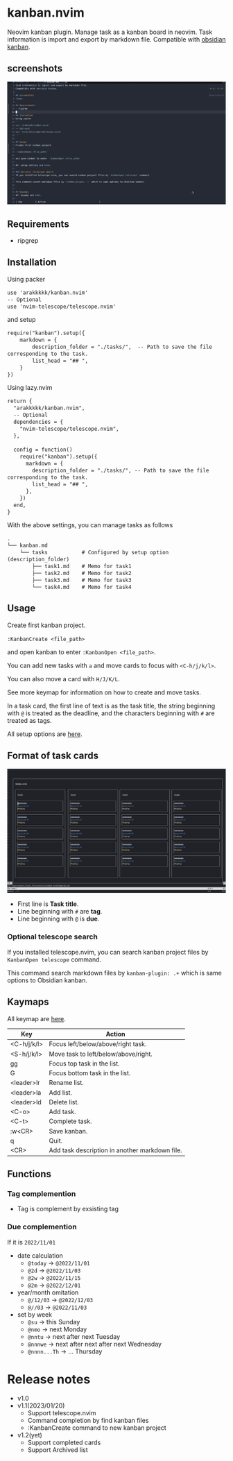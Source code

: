 # kanban.nvim
Neovim kanban plugin.
Manage task as a kanban board in neovim.
Task information is import and export by markdown file.
Compatible with [obsidian kanban](https://github.com/mgmeyers/obsidian-kanban).

## screenshots
![demo](./doc/demo2.gif)

## Requirements
- ripgrep

## Installation
Using packer
```
use 'arakkkkk/kanban.nvim'
-- Optional
use 'nvim-telescope/telescope.nvim'
```
and setup
```
require("kanban").setup({
	markdown = {
		description_folder = "./tasks/",  -- Path to save the file corresponding to the task.
		list_head = "## ",
	}
})
```
Using lazy.nvim
```
return {
  "arakkkkk/kanban.nvim",
  -- Optional
  dependencies = {
    "nvim-telescope/telescope.nvim",
  },

  config = function()
    require("kanban").setup({
      markdown = {
        description_folder = "./tasks/", -- Path to save the file corresponding to the task.
        list_head = "## ",
      },
    })
  end,
}
```

With the above settings, you can manage tasks as follows

```
.
└── kanban.md
    └── tasks           # Configured by setup option (description_folder)
        ├── task1.md    # Memo for task1
        ├── task2.md    # Memo for task2
        ├── task3.md    # Memo for task3
        └── task4.md    # Memo for task4
```

## Usage
Create first kanban project.

`:KanbanCreate <file_path>`

and open kanban to enter `:KanbanOpen <file_path>`.

You can add new tasks with `a` and move cards to focus with `<C-h/j/k/l>`.

You can also move a card with `H/J/K/L`.

See more keymap for information on how to create and move tasks.

In a task card, the first line of text is as the task title, the string beginning with `@` is treated as the deadline, and the characters beginning with `#` are treated as tags.

All setup options are [here](./lua/kanban/ops.lua).

## Format of task cards
![img](./doc/img_kanban2.png)
- First line is **Task title**.
- Line beginning with `#` are **tag**.
- Line beginning with `@` is **due**.

### Optional telescope search
If you installed telescope.nvim, you can search kanban project files by `KanbanOpen telescope` command.

This command search markdown files by `kanban-plugin: .+` which is same options to Obsidian kanban.


## Kaymaps
All keymap are [here](./lua/kanban/keymap.lua).

| Key          | Action                                         |
|--------------|------------------------------------------------|
| <C-h/j/k/l>  | Focus left/below/above/right task.             |
| <S-h/j/k/l>  | Move task to left/below/above/right.           |
| gg           | Focus top task in the list.                    |
| G            | Focus bottom task in the list.                 |
| \<leader\>lr | Rename list.                                   |
| \<leader\>la | Add list.                                      |
| \<leader\>ld | Delete list.                                   |
| \<C-o\>      | Add task.                                      |
| \<C-t\>      | Complete task.                                 |
| :w\<CR\>     | Save kanban.                                   |
| q            | Quit.                                          |
| \<CR\>       | Add task description in another markdown file. |

## Functions
### Tag complemention
- Tag is complement by exsisting tag
### Due complemention
If it is `2022/11/01`
- date calculation
  - `@today` -> `@2022/11/01`
  - `@2d` -> `@2022/11/03`
  - `@2w` -> `@2022/11/15`
  - `@2m` -> `@2022/12/01`
- year/month omitation
  - `@/12/03` -> `@2022/12/03`
  - `@//03` -> `@2022/11/03`
- set by week
  - `@su` -> this Sunday
  - `@nmo` -> next Monday
  - `@nntu` -> next after next Tuesday
  - `@nnnwe` -> next after next after next Wednesday
  - `@nnnn...Th` -> ... Thursday

# Release notes
- v1.0 
- v1.1(2023/01/20)
	- Support telescope.nvim
	- Command completion by find kanban files
	- :KanbanCreate command to new kanban project
- v1.2(yet)
	- Support completed cards
	- Support Archived list

